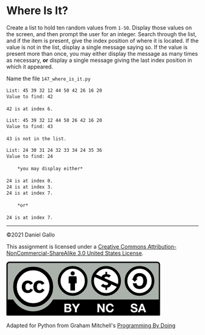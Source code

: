 # Where Is It?


Create a list to hold ten random values from `1-50`. Display those values on the screen, and then prompt the user for an integer. Search through the list, and if the item is present, give the index position of where it is located. If the value is not in the list, display a single message saying so. If the value is present more than once, you may either display the message as many times as necessary, **or** display a single message giving the last index position in which it appeared.

Name the file `147_where_is_it.py`

```
List: 45 39 32 12 44 50 42 26 16 20
Value to find: 42

42 is at index 6.

```

```
List: 45 39 32 12 44 50 26 42 16 20
Value to find: 43

43 is not in the list.

```

```
List: 24 30 31 24 32 33 34 24 35 36
Value to find: 24

    *you may display either*

24 is at index 0.
24 is at index 3.
24 is at index 7.

    *or*

24 is at index 7.

```


---


©2021 Daniel Gallo


This assignment is licensed under a
[Creative Commons Attribution-NonCommercial-ShareAlike 3.0 United States License](https://creativecommons.org/licenses/by-nc-sa/3.0/us/deed.en_US).  

![Creative Commons License](images/by-nc-sa.png)





Adapted for Python from Graham Mitchell's [Programming By Doing](https://programmingbydoing.com/)